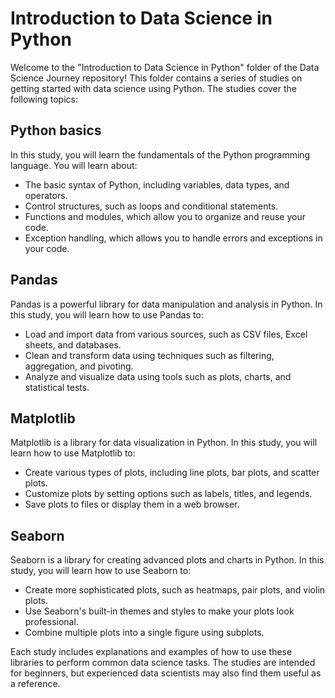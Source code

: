 # Introduction to Data Science in Python
Welcome to the "Introduction to Data Science in Python" folder of the Data Science Journey repository! This folder contains a series of studies on getting started with data science using Python. The studies cover the following topics:

## Python basics
In this study, you will learn the fundamentals of the Python programming language. You will learn about:

- The basic syntax of Python, including variables, data types, and operators.
- Control structures, such as loops and conditional statements.
- Functions and modules, which allow you to organize and reuse your code.
- Exception handling, which allows you to handle errors and exceptions in your code.

## Pandas
Pandas is a powerful library for data manipulation and analysis in Python. In this study, you will learn how to use Pandas to:

- Load and import data from various sources, such as CSV files, Excel sheets, and databases.
- Clean and transform data using techniques such as filtering, aggregation, and pivoting.
- Analyze and visualize data using tools such as plots, charts, and statistical tests.

## Matplotlib
Matplotlib is a library for data visualization in Python. In this study, you will learn how to use Matplotlib to:

- Create various types of plots, including line plots, bar plots, and scatter plots.
- Customize plots by setting options such as labels, titles, and legends.
- Save plots to files or display them in a web browser.

## Seaborn
Seaborn is a library for creating advanced plots and charts in Python. In this study, you will learn how to use Seaborn to:

- Create more sophisticated plots, such as heatmaps, pair plots, and violin plots.
- Use Seaborn's built-in themes and styles to make your plots look professional.
- Combine multiple plots into a single figure using subplots.

Each study includes explanations and examples of how to use these libraries to perform common data science tasks. The studies are intended for beginners, but experienced data scientists may also find them useful as a reference.
